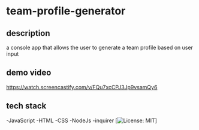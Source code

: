 # team-profile-generator

## description
a console app that allows the user to generate a team profile based on user input

## demo video
https://watch.screencastify.com/v/FQu7xcCPJ3Jp9vsamQy6

## tech stack
-JavaScript
-HTML
-CSS
-NodeJs
-inquirer
[![License: MIT](https://img.shields.io/badge/License-MIT-yellow.svg)]
